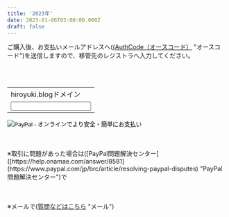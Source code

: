 ```yaml
---
title: '2023年'
date: 2023-01-06T02:00:00.000Z
draft: false
---
```


ご購入後、お支払いメールアドレスへ([(AuthCode（オースコード）](https://help.onamae.com/answer/8581) "オースコード")を送信しますので、移管先のレジストラへ入力してください。

<br><br>
<form action="https://www.paypal.com/cgi-bin/webscr" method="post" target="_top">
<input type="hidden" name="cmd" value="_s-xclick">
<input type="hidden" name="hosted_button_id" value="WRH63WP6G6DTE">
<table>
<tr><td><input type="hidden" name="on0" value="hiroyuki.blogドメイン">hiroyuki.blogドメイン</td></tr><tr><td><input type="text" name="os0" maxlength="200"></td></tr>
</table>
<input type="image" src="https://www.paypalobjects.com/ja_JP/JP/i/btn/btn_buynowCC_LG.gif" border="0" name="submit" alt="PayPal - オンラインでより安全・簡単にお支払い">
<img alt="" border="0" src="https://www.paypalobjects.com/ja_JP/i/scr/pixel.gif" width="1" height="1">
</form>
<br><br>
※取引に問題があった場合は([PayPal問題解決センター]([https://help.onamae.com/answer/8581](https://www.paypal.com/jp/brc/article/resolving-paypal-disputes) "PayPal問題解決センター")で

<br><br>
※メールで([質問などはこちら]([https://www.paypal.com/jp/brc/article/resolving-paypal-disputes](https://tayori.com/form/32a031e05185ff895af57ebc48d27d1aaecc22e0/)) "メール")
